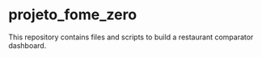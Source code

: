 # projeto_fome_zero
This repository contains files and scripts to build a restaurant comparator dashboard.
